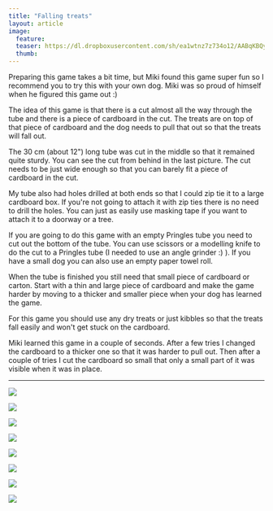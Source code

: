 ```yaml
---
title: "Falling treats"
layout: article
image:
  feature:
  teaser: https://dl.dropboxusercontent.com/sh/ea1wtnz7z734o12/AABqKBQyizl5fWo0UqaQTn7Ra/aktivointi/putoilevat-namit/DSC51366-245px.jpg
  thumb:
---
```


Preparing this game takes a bit time, but Miki found this game super fun so I recommend you to try this with your own dog. Miki was so proud of himself when he figured this game out :)

The idea of this game is that there is a cut almost all the way through the tube and there is a piece of cardboard in the cut. The treats are on top of that piece of cardboard and the dog needs to pull that out so that the treats will fall out.

The 30 cm (about 12") long tube was cut in the middle so that it remained quite sturdy. You can see the cut from behind in the last picture. The cut needs to be just wide enough so that you can barely fit a piece of cardboard in the cut.

My tube also had holes drilled at both ends so that I could zip tie it to a large cardboard box. If you're not going to attach it with zip ties there is no need to drill the holes. You can just as easily use masking tape if you want to attach it to a doorway or a tree.

If you are going to do this game with an empty Pringles tube you need to cut out the bottom of the tube. You can use scissors or a modelling knife to do the cut to a Pringles tube (I needed to use an angle grinder :) ). If you have a small dog you can also use an empty paper towel roll.

When the tube is finished you still need that small piece of cardboard or carton. Start with a thin and large piece of cardboard and make the game harder by moving to a thicker and smaller piece when your dog has learned the game.

For this game you should use any dry treats or just kibbles so that the treats fall easily and won't get stuck on the cardboard.

Miki learned this game in a couple of seconds. After a few tries I changed the cardboard to a thicker one so that it was harder to pull out. Then after a couple of tries I cut the cardboard so small that only a small part of it was visible when it was in place.

---

[![](https://dl.dropboxusercontent.com/sh/ea1wtnz7z734o12/AAClt96RXbVCqFtcKYYuk0Pxa/aktivointi/putoilevat-namit/DSC51335-800px.jpg)](https://dl.dropboxusercontent.com/sh/ea1wtnz7z734o12/AABTyDEns9DjBJ8Xyq4z-FyKa/aktivointi/putoilevat-namit/DSC51335.jpg)

[![](https://dl.dropboxusercontent.com/sh/ea1wtnz7z734o12/AAC4C8l9TkMO-G-vEPVB80u7a/aktivointi/putoilevat-namit/DSC51365-800px.jpg)](https://dl.dropboxusercontent.com/sh/ea1wtnz7z734o12/AAAqnLo9cVcNsMivjhR7AYCSa/aktivointi/putoilevat-namit/DSC51365.jpg)

[![](https://dl.dropboxusercontent.com/sh/ea1wtnz7z734o12/AAC-9L5dcCR2TvA_xEkNPK5da/aktivointi/putoilevat-namit/DSC51366-800px.jpg)](https://dl.dropboxusercontent.com/sh/ea1wtnz7z734o12/AACcTniVaNGvBN5tH9z_vWvLa/aktivointi/putoilevat-namit/DSC51366.jpg)

[![](https://dl.dropboxusercontent.com/sh/ea1wtnz7z734o12/AADzID0-xIrFykVO2IepjPcaa/aktivointi/putoilevat-namit/DSC51417-800px.jpg)](https://dl.dropboxusercontent.com/sh/ea1wtnz7z734o12/AABJ8jtS-5pLL8XkCUcBgtcva/aktivointi/putoilevat-namit/DSC51417.jpg)

[![](https://dl.dropboxusercontent.com/sh/ea1wtnz7z734o12/AAAQb6vZf-uLLkY-eUmKtBbUa/aktivointi/putoilevat-namit/DSC51418-800px.jpg)](https://dl.dropboxusercontent.com/sh/ea1wtnz7z734o12/AACIjRUY6e5aDyBBJ7bhZ0E9a/aktivointi/putoilevat-namit/DSC51418.jpg)

[![](https://dl.dropboxusercontent.com/sh/ea1wtnz7z734o12/AAA5eEqku2bxLLC1-aG283OCa/aktivointi/putoilevat-namit/DSC51419-800px.jpg)](https://dl.dropboxusercontent.com/sh/ea1wtnz7z734o12/AABgeRvt2lB1cwrdETu7nENKa/aktivointi/putoilevat-namit/DSC51419.jpg)

[![](https://dl.dropboxusercontent.com/sh/ea1wtnz7z734o12/AACMgXCgN6SFspsfni47KRita/aktivointi/putoilevat-namit/DSC51389_3-800px.jpg)](https://dl.dropboxusercontent.com/sh/ea1wtnz7z734o12/AADIaZ9_YtigDqfOK-B4LdUia/aktivointi/putoilevat-namit/DSC51389_3.jpg)

[![](https://dl.dropboxusercontent.com/sh/ea1wtnz7z734o12/AACuqtHVQworIUMFRthmM64za/aktivointi/putoilevat-namit/DSC51321_-800px.jpg)](https://dl.dropboxusercontent.com/sh/ea1wtnz7z734o12/AABfXo3v1XjyqdCXBC3bH0zha/aktivointi/putoilevat-namit/DSC51321_.jpg)
